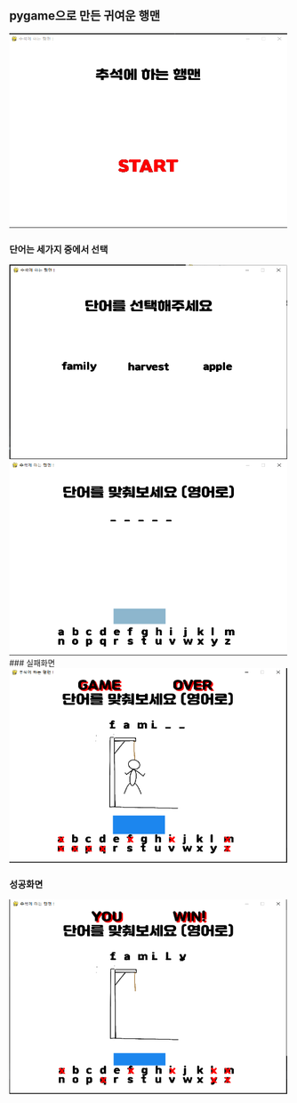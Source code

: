 ## pygame으로 만든 귀여운 행맨
<img src = "img.png" width="500" height="350">

### 단어는 세가지 중에서 선택
<img src = "img_1.png" width="500" height="350">


<img src = "img_2.png" width="500" height="350">
### 실패화면 
<img src = "img_3.png" width="500" height="350">

### 성공화면
<img src = "img_4.png" width="500" height="350">
